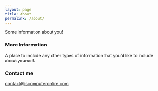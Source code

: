 ```yaml
---
layout: page
title: About
permalink: /about/
---
```


Some information about you!

### More Information

A place to include any other types of information that you'd like to include about yourself.

### Contact me

[contact@iscomputeronfire.com](mailto:contact@iscomputeronfire.com)

